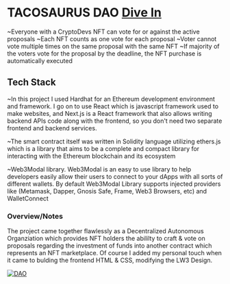 # TACOSAURUS DAO <a href="https://tacosaurus.vercel.app/" target="_blank">Dive In</a>

~Everyone with a CryptoDevs NFT can vote for or against the active proposals
~Each NFT counts as one vote for each proposal
~Voter cannot vote multiple times on the same proposal with the same NFT
~If majority of the voters vote for the proposal by the deadline, the NFT purchase is automatically executed


## Tech Stack
~In this project I used Hardhat for an Ethereum development environment and framework. I go on to use React which is javascript framework used to make websites, and Next.js is a React framework that also allows writing backend APIs code along with the frontend, so you don't need two separate frontend and backend services.

~The smart contract itself was written in Solidity language utilizing ethers.js which is a library that aims to be a complete and compact library for interacting with the Ethereum blockchain and its ecosystem

~Web3Modal library. Web3Modal is an easy to use library to help developers easily allow their users to connect to your dApps with all sorts of different wallets. By default Web3Modal Library supports injected providers like (Metamask, Dapper, Gnosis Safe, Frame, Web3 Browsers, etc) and WalletConnect

### Overview/Notes
The project came together flawlessly as a Decentralized Autonomous Organziation which provides NFT holders the abililty to craft & vote on proposals regarding the investment of funds into another contract which represents an NFT marketplace. Of course I added my personal touch when it came to bulding the frontend HTML & CSS, modifying the LW3 Design.  
 

<a href='https://tacosaurus.vercel.app/' target='_blank'><img src='https://i.postimg.cc/4yd8Q0BB/tacoTaco.png' border='0' alt='DAO'/></a>
